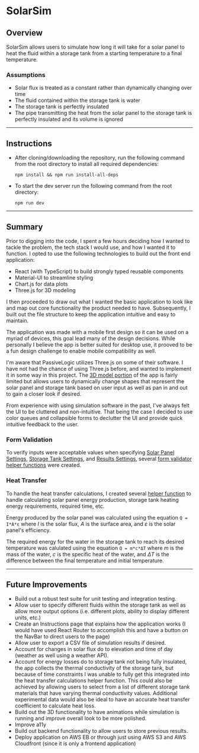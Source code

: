 # SolarSim

## Overview

SolarSim allows users to simulate how long it will take for a solar panel to heat the fluid within a storage tank from a starting temperature to a final temperature.

### Assumptions

- Solar flux is treated as a constant rather than dynamically changing over time
- The fluid contained within the storage tank is water
- The storage tank is perfectly insulated
- The pipe transmitting the heat from the solar panel to the storage tank is perfectly insulated and its volume is ignored

---

## Instructions

- After cloning/downloading the repository, run the following command from the root directory to install all required dependencies:

  `npm install && npm run install-all-deps`

- To start the dev server run the following command from the root directory:

  `npm run dev`

---

## Summary

Prior to digging into the code, I spent a few hours deciding how I wanted to tackle the problem, the tech stack I would use, and how I wanted it to function. I opted to use the following technologies to build out the front end application:
<br>

- React (with TypeScript) to build strongly typed reusable components
- Material-UI to streamline styling
- Chart.js for data plots
- Three.js for 3D modeling

I then proceeded to draw out what I wanted the basic application to look like and map out core functionality the product needed to have. Subsequently, I built out the file structure to keep the application intuitive and easy to maintain.

The application was made with a mobile first design so it can be used on a myriad of devices, this goal lead many of the design decisions. While personally I believe the app is better suited for desktop use, it prooved to be a fun design challenge to enable mobile compatibility as well.

I'm aware that PassiveLogic utilizes Three.js on some of their software. I have not had the chance of using Three.js before, and wanted to implement it in some way in this project. The [3D model portion](./src/components/Canvas.tsx) of the app is fairly limited but allows users to dynamically change shapes that represent the solar panel and storage tank based on user input as well as pan in and out to gain a closer look if desired.

From experience with using simulation software in the past, I've always felt the UI to be cluttered and non-intuitive. That being the case I decided to use color queues and collapsible forms to declutter the UI and provide quick intuitive feedback to the user.

### Form Validation

To verify inputs were acceptable values when specifying [Solar Panel Settings](./src/components/SolarPanelSettings.tsx), [Storage Tank Settings](./src/components/StorageTankSettings.tsx), and [Results Settings](./src/components/ResultsSettings.tsx), several [form validator helper functions](./src/utils/formControl.ts) were created.

### Heat Transfer

To handle the heat transfer calculations, I created several [helper function](./src/utils/heatTransferCalcs.ts) to handle calculating solar panel energy production, storage tank heating energy requirements, required time, etc.

Energy produced by the solar panel was calculated using the equation
`Q = I*A*ε` where _I_ is the solar flux, _A_ is the surface area, and _ε_ is the solar panel's efficiency.

The required energy for the water in the storage tank to reach its desired temperature was calulated using the equation `Q = m*c*ΔT` where _m_ is the mass of the water, _c_ is the specific heat of the water, and _ΔT_ is the difference between the final temperature and initial temperature.

---

## Future Improvements

- Build out a robust test suite for unit testing and integration testing.
- Allow user to specify different fluids within the storage tank as well as allow more output options (i.e. different plots, ability to display different units, etc.)
- Create an Instructions page that explains how the application works (I would have used React Router to accomplish this and have a button on the NavBar to direct users to the page)
- Allow user to export a CSV file of simulation results if desired.
- Account for changes in solar flux do to elevation and time of day (weather as well using a weather API).
- Account for energy losses do to storage tank not being fully insulated, the app collects the thermal conductivity of the storage tank, but because of time constraints I was unable to fully get this integrated into the heat transfer calculations helper function. This could also be achieved by allowing users to select from a list of different storage tank materials that have varying thermal conductivity values. Additional experimental data would also be ideal to have an accurate heat transfer coefficient to calculate heat loss.
- Build out the 3D functionality to have animations while simulation is running and improve overall look to be more polished.
- Improve a11y
- Build out backend functionality to allow users to store previous results.
- Deploy application on AWS EB or through just using AWS S3 and AWS Cloudfront (since it is only a frontend application)
